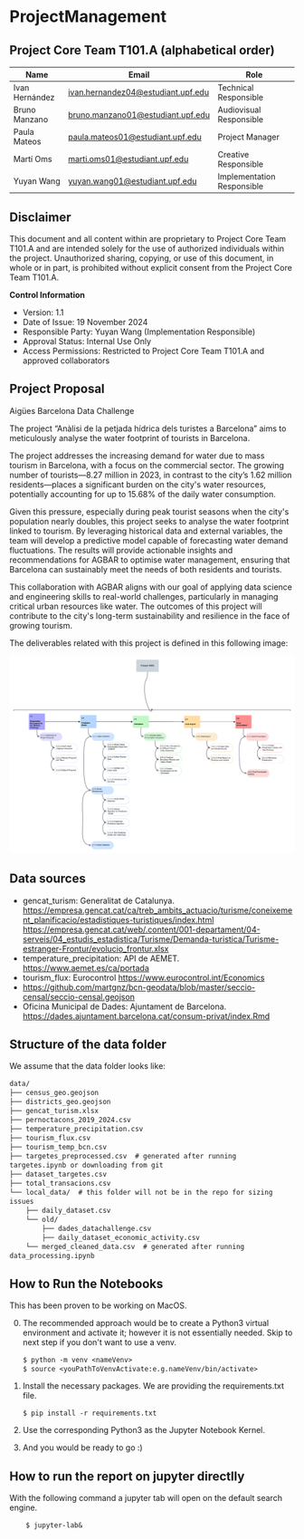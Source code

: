 # ProjectManagement

## Project Core Team T101.A (alphabetical order)

|Name | Email | Role |
| --- | --- | --- |
| Ivan Hernández | ivan.hernandez04@estudiant.upf.edu | Technical Responsible |
| Bruno Manzano | bruno.manzano01@estudiant.upf.edu | Audiovisual Responsible |
| Paula Mateos | paula.mateos01@estudiant.upf.edu | Project Manager |
| Martí Oms | marti.oms01@estudiant.upf.edu | Creative Responsible |
| Yuyan Wang | yuyan.wang01@estudiant.upf.edu | Implementation Responsible |

## Disclaimer

This document and all content within are proprietary to Project Core Team T101.A and are intended solely for the use of authorized individuals within the project. Unauthorized sharing, copying, or use of this document, in whole or in part, is prohibited without explicit consent from the Project Core Team T101.A.

**Control Information**
* Version: 1.1
* Date of Issue: 19 November 2024
* Responsible Party: Yuyan Wang (Implementation Responsible)
* Approval Status: Internal Use Only
* Access Permissions: Restricted to Project Core Team T101.A and approved collaborators

## Project Proposal

Aigües Barcelona Data Challenge 

The project “Anàlisi de la petjada hídrica dels turistes a Barcelona” aims to meticulously analyse the water footprint of tourists in Barcelona.

The project addresses the increasing demand for water due to mass tourism in Barcelona, with a focus on the commercial sector. The growing number of tourists—8.27 million in 2023, in contrast to the city’s 1.62 million residents—places a significant burden on the city's water resources, potentially accounting for up to 15.68% of the daily water consumption.

Given this pressure, especially during peak tourist seasons when the city's population nearly doubles, this project seeks to analyse the water footprint linked to tourism. By leveraging historical data and external variables, the team will develop a predictive model capable of forecasting water demand fluctuations. The results will provide actionable insights and recommendations for AGBAR to optimise water management, ensuring that Barcelona can sustainably meet the needs of both residents and tourists.

This collaboration with AGBAR aligns with our goal of applying data science and engineering skills to real-world challenges, particularly in managing critical urban resources like water. The outcomes of this project will contribute to the city's long-term sustainability and resilience in the face of growing tourism.

The deliverables related with this project is defined in this following image:

![Work Breakdown Structure](./data/WBS.png)

## Data sources
 - gencat_turism: Generalitat de Catalunya.
   https://empresa.gencat.cat/ca/treb_ambits_actuacio/turisme/coneixement_planificacio/estadistiques-turistiques/index.html
   https://empresa.gencat.cat/web/.content/001-departament/04-serveis/04_estudis_estadistica/Turisme/Demanda-turistica/Turisme-estranger-Frontur/evolucio_frontur.xlsx
 - temperature_precipitation: API de AEMET.
   https://www.aemet.es/ca/portada
 - tourism_flux: Eurocontrol
   https://www.eurocontrol.int/Economics
 - https://github.com/martgnz/bcn-geodata/blob/master/seccio-censal/seccio-censal.geojson
 - Oficina Municipal de Dades: Ajuntament de Barcelona.
   https://dades.ajuntament.barcelona.cat/consum-privat/index.Rmd


## Structure of the data folder

We assume that the data folder looks like:

```
data/
├── census_geo.geojson
├── districts_geo.geojson
├── gencat_turism.xlsx
├── pernoctacons_2019_2024.csv
├── temperature_precipitation.csv
├── tourism_flux.csv
├── tourism_temp_bcn.csv
├── targetes_preprocessed.csv  # generated after running targetes.ipynb or downloading from git
├── dataset_targetes.csv
├── total_transacions.csv
└── local_data/  # this folder will not be in the repo for sizing issues
    ├── daily_dataset.csv
    └── old/
        ├── dades_datachallenge.csv
        ├── daily_dataset_economic_activity.csv
    └── merged_cleaned_data.csv  # generated after running data_processing.ipynb
```

## How to Run the Notebooks

This has been proven to be working on MacOS.

0. The recommended approach would be to create a Python3 virtual environment and activate it; however it is not essentially needed. Skip to next step if you don't want to use a venv.

    ```
    $ python -m venv <nameVenv>
    $ source <youPathToVenvActivate:e.g.nameVenv/bin/activate>
    ```

1. Install the necessary packages. We are providing the requirements.txt file.

    ```
    $ pip install -r requirements.txt
    ```

2. Use the corresponding Python3 as the Jupyter Notebook Kernel.
3. And you would be ready to go :)

## How to run the report on jupyter directlly

With the following command a jupyter tab will open on the default search engine.

```
    $ jupyter-lab&
```

